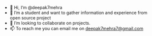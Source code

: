 - 👋 Hi, I’m @deepak7mehra
- 👀 I’m a student and want to gather information and experience from open source project  
- 💞️ I’m looking to collaborate on projects.
- 📫 To reach me you can email me on deepak7mehra7@gmail.com


<!---
deepak7mehra/deepak7mehra is a ✨ special ✨ repository because its `README.md` (this file) appears on your GitHub profile.
You can click the Preview link to take a look at your changes.
--->
